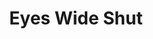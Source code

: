 ---
title: "Eyes Wide Shut"

year: 1999

director: "Stanley Kubrick"

summary: "The male sexual fantasy fights an uphill battle against its female counterpart, as Tom Cruise goes on an epic journey of failing libido"

comment: "That's right! No Clockwork Orange, No Lolita, 2001 or Dr. Strangelove! This is a movie list with personality, and we're going with Barry Lyndon and Eyes wide shut! I'll review any pull request that tries to change this Kubrik-selection!"

image: "https://media.giphy.com/media/2poKnJu6wRSaA/giphy.gif"

imdb: "https://www.imdb.com/title/tt0120663/"

quotes:
  
---